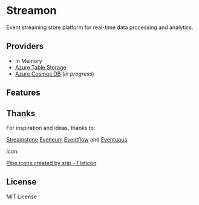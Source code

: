 # Streamon

Event streaming store platform for real-time data processing and analytics.

## Providers
* In Memory
* [Azure Table Storage](https://learn.microsoft.com/en-us/azure/storage/tables/table-storage-overview)
* [Azure Cosmos DB](https://developer.azurecosmosdb.com/tools) (_in progress_)

## Features
 
## Thanks

For inspiration and ideas, thanks to:

[Streamstone](https://github.com/yevhen/Streamstone)
[Eveneum](https://github.com/Eveneum/Eveneum)
[Eventflow](https://geteventflow.net/)
and
[Eventuous](https://eventuous.dev/)

Icon:

[Pipe icons created by srip - Flaticon](https://www.flaticon.com/free-icons/pipe)

## License

MIT License

